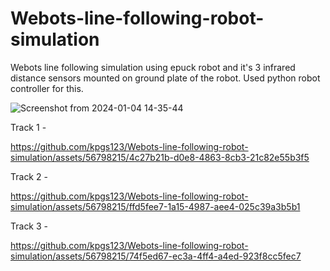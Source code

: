 # Webots-line-following-robot-simulation
Webots line following simulation using epuck robot and it's 3 infrared distance sensors mounted on ground plate of the robot.
Used python robot controller for this.

![Screenshot from 2024-01-04 14-35-44](https://github.com/kpgs123/Webots-line-following-robot-simulation/assets/56798215/5419e40c-ebee-471d-a9b6-ccba2946b3ff)


Track 1 -

https://github.com/kpgs123/Webots-line-following-robot-simulation/assets/56798215/4c27b21b-d0e8-4863-8cb3-21c82e55b3f5

Track 2 - 

https://github.com/kpgs123/Webots-line-following-robot-simulation/assets/56798215/ffd5fee7-1a15-4987-aee4-025c39a3b5b1

Track 3 -

https://github.com/kpgs123/Webots-line-following-robot-simulation/assets/56798215/74f5ed67-ec3a-4ff4-a4ed-923f8cc5fec7

